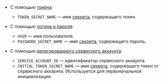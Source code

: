   * С помощью [токена](../../../../recipes/ydb-sdk/auth-access-token.md):

    * `TOKEN_SECRET_NAME` — имя [секрета](../../../../concepts/datamodel/secrets.md), содержащего токен.

  * С помощью [логина и пароля](../../../../recipes/ydb-sdk/auth-static.md):

    * `USER` — имя пользователя.
    * `PASSWORD_SECRET_NAME` — имя [секрета](../../../../concepts/datamodel/secrets.md), содержащего пароль.

  * С помощью [делегированного сервисного аккаунта](https://yandex.cloud/ru/docs/iam/concepts/service-control):

    * `SERVICE_ACCOUNT_ID` — идентификатор сервисного аккаунта.
    * `INITIAL_TOKEN_SECRET_NAME` — имя [секрета](../../../../concepts/datamodel/secrets.md), содержащего токен от сервисного аккаунта. Используется для первоначальной инициализации.
